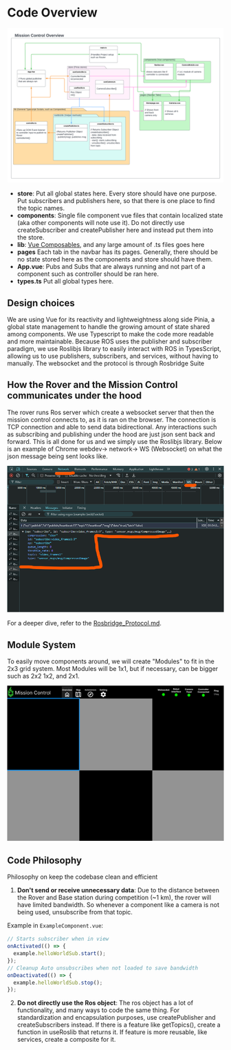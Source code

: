 # **Code Overview**

![mission control overview](./resources/mission_control_overview.png)

- **store**: Put all global states here. Every store should have one purpose. Put subscribers and publishers here, so that there is one place to find the topic names.
- **components**: Single file component vue files that contain localized state (aka other components will note use it). Do not directly use createSubscriber and createPublisher here and instead put them into the store.
- **lib**: [Vue Composables](https://vuejs.org/guide/reusability/composables), and any large amount of .ts files goes here
- **pages** Each tab in the navbar has its pages. Generally, there should be no state stored here as the components and store should have them.
- **App.vue**: Pubs and Subs that are always running and not part of a component such as controller should be ran here.
- **types.ts** Put all global types here.

## Design choices

We are using Vue for its reactivity and lightweightness along side Pinia, a global state management to handle the growing amount of state shared among components. We use Typescript to make the code more readable and more maintainable. Because ROS uses the publisher and subscriber paradigm, we use Roslibjs library to easily interact with ROS in TypesScript, allowing us to use publishers, subscribers, and services, without having to manually. The websocket and the protocol is through Rosbridge Suite

## How the Rover and the Mission Control communicates under the hood

The rover runs Ros server which create a websocket server that then the mission control connects to, as it is ran on the browser. The connection is TCP connection and able to send data bidirectional. Any interactions such as subscribing and publishing under the hood are just json sent back and forward. This is all done for us and we simply use the Roslibjs library. Below is an example of Chrome webdev-> network-> WS (Websocket) on what the json message being sent looks like.

![image](./resources/rosbridge_heartbeat_json.png)

For a deeper dive, refer to the [Rosbridge_Protocol.md](https://github.com/RobotWebTools/rosbridge_suite/blob/ros2/ROSBRIDGE_PROTOCOL.md).

## **Module System**

To easily move components around, we will create "Modules" to fit in the 2x3 grid system. Most Modules will be 1x1, but if necessary, can be bigger such as 2x2 1x2, and 2x1.

![image of modules](./resources/module_2x3.png)

## **Code Philosophy**

Philosophy on keep the codebase clean and efficient

1. **Don't send or receive unnecessary data**: Due to the distance between the Rover and Base station during competition (~1 km), the rover will have limited bandwidth. So whenever a component like a camera is not being used, unsubscribe from that topic.

Example in `ExampleComponent.vue`:

```Typescript
// Starts subscriber when in view
onActivated(() => {
  example.helloWorldSub.start();
});
// Cleanup Auto unsubscribes when not loaded to save bandwidth
onDeactivated(() => {
  example.helloWorldSub.stop();
});
```

2. **Do not directly use the Ros object**: The ros object has a lot of functionality, and many ways to code the same thing. For standardization and encapsulation purposes, use createPublisher and createSubscribers instead. If there is a feature like getTopics(), create a function in useRoslib that returns it. If feature is more reusable, like services, create a composite for it.

